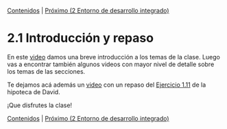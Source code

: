 [Contenidos](../Contenidos.md) \| [Próximo (2 Entorno de desarrollo integrado)](02_IDE.md)

# 2.1 Introducción y repaso

En este [video]() damos una breve introducción a los temas de la clase. Luego vas a encontrar también algunos videos con mayor nivel de detalle sobre los temas de las secciones.


Te dejamos acá además un [video]() con un repaso del [Ejercicio 1.11](../01_Intro_a_Python/04_Numeros.md#ejercicio-111-hipoteca-ajustado) de la hipoteca de David.

¡Que disfrutes la clase!


[Contenidos](../Contenidos.md) \| [Próximo (2 Entorno de desarrollo integrado)](02_IDE.md)

